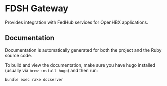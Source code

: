 # FDSH Gateway

Provides integration with FedHub services for OpenHBX applications.

## Documentation

Documentation is automatically generated for both the project and the Ruby source code.

To build and view the documentation, make sure you have hugo installed (usually via `brew install hugo`) and then run:
```
bundle exec rake docserver
```
